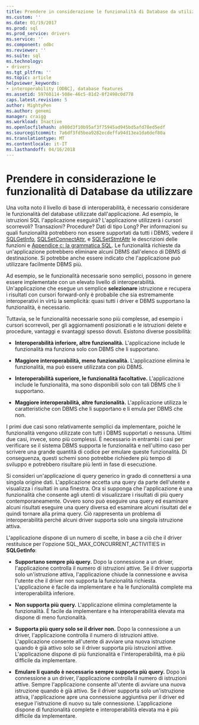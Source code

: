 ```yaml
---
title: Prendere in considerazione le funzionalità di Database da utilizzare | Documenti Microsoft
ms.custom: ''
ms.date: 01/19/2017
ms.prod: sql
ms.prod_service: drivers
ms.service: ''
ms.component: odbc
ms.reviewer: ''
ms.suite: sql
ms.technology:
- drivers
ms.tgt_pltfrm: ''
ms.topic: article
helpviewer_keywords:
- interoperability [ODBC], database features
ms.assetid: 59760114-508e-46c5-81d2-8f2498c0d778
caps.latest.revision: 5
author: MightyPen
ms.author: genemi
manager: craigg
ms.workload: Inactive
ms.openlocfilehash: a980d3f10b95af3f75945ad945bd5afd78ed5edf
ms.sourcegitcommit: 7a6df3fd5bea9282ecdeffa94d13ea1da6def80a
ms.translationtype: MT
ms.contentlocale: it-IT
ms.lasthandoff: 04/16/2018
---
```

# <a name="considering-database-features-to-use"></a>Prendere in considerazione le funzionalità di Database da utilizzare
Una volta noto il livello di base di interoperabilità, è necessario considerare le funzionalità del database utilizzate dall'applicazione. Ad esempio, le istruzioni SQL l'applicazione eseguirà? L'applicazione utilizzerà i cursori scorrevoli? Transazioni? Procedure? Dati di tipo Long? Per informazioni su quali funzionalità potrebbero non essere supportati da tutti i DBMS, vedere il [SQLGetInfo](../../../odbc/reference/syntax/sqlgetinfo-function.md), [SQLSetConnectAttr](../../../odbc/reference/syntax/sqlsetconnectattr-function.md), e [SQLSetStmtAttr](../../../odbc/reference/syntax/sqlsetstmtattr-function.md) le descrizioni delle funzioni e [ Appendice c: la grammatica SQL](../../../odbc/reference/appendixes/appendix-c-sql-grammar.md). Le funzionalità richieste da un'applicazione potrebbero eliminare alcuni DBMS dall'elenco di DBMS di destinazione. Si potrebbe anche essere indicato che l'applicazione può utilizzare facilmente DBMS più.  
  
 Ad esempio, se le funzionalità necessarie sono semplici, possono in genere essere implementate con un elevato livello di interoperabilità. Un'applicazione che esegue un semplice **selezionare** istruzione e recupera i risultati con cursori forward-only è probabile che sia estremamente interoperativi in virtù la semplicità: quasi tutti i driver e DBMS supportano la funzionalità, è necessario.  
  
 Tuttavia, se le funzionalità necessarie sono più complesse, ad esempio i cursori scorrevoli, per gli aggiornamenti posizionati e le istruzioni delete e procedure, vantaggi e svantaggi spesso dovuti. Esistono diverse possibilità:  
  
-   **Interoperabilità inferiore, altre funzionalità.** L'applicazione include le funzionalità ma funziona solo con DBMS che li supportano.  
  
-   **Maggiore interoperabilità, meno funzionalità.** L'applicazione elimina le funzionalità, ma può essere utilizzata con più DBMS.  
  
-   **Interoperabilità superiore, le funzionalità facoltative.** L'applicazione include le funzionalità, ma sono disponibili solo con tali DBMS che li supportano.  
  
-   **Maggiore interoperabilità, altre funzionalità.** L'applicazione utilizza le caratteristiche con DBMS che li supportano e li emula per DBMS che non.  
  
 I primi due casi sono relativamente semplici da implementare, poiché le funzionalità vengono utilizzate con tutti i DBMS supportati o nessuna. Ultimi due casi, invece, sono più complessi. È necessario in entrambi i casi per verificare se il sistema DBMS supporta le funzionalità e nell'ultimo caso per scrivere una grande quantità di codice per emulare queste funzionalità. Di conseguenza, questi schemi sono potrebbe richiedere più tempo di sviluppo e potrebbero risultare più lenti in fase di esecuzione.  
  
 Si consideri un'applicazione di query generico in grado di connettersi a una singola origine dati. L'applicazione accetta una query da parte dell'utente e visualizza i risultati in una finestra. Ora si supponga che l'applicazione è una funzionalità che consente agli utenti di visualizzare i risultati di più query contemporaneamente. Ovvero sono può eseguire una query ed esaminare alcuni risultati eseguire una query diversa ed esaminare alcuni risultati del e quindi tornare alla prima query. Ciò rappresenta un problema di interoperabilità perché alcuni driver supporta solo una singola istruzione attiva.  
  
 L'applicazione dispone di un numero di scelte, in base a ciò che il driver restituisce per l'opzione SQL_MAX_CONCURRENT_ACTIVITIES in **SQLGetInfo**:  
  
-   **Supportano sempre più query.** Dopo la connessione a un driver, l'applicazione controlla il numero di istruzioni attive. Se il driver supporta solo un'istruzione attiva, l'applicazione chiude la connessione e avvisa l'utente che il driver non supporta la funzionalità richiesta. L'applicazione è facile da implementare e ha le funzionalità complete ma interoperabilità inferiore.  
  
-   **Non supporta più query.** L'applicazione elimina completamente la funzionalità. È facile da implementare e ha interoperabilità elevata ma dispone di meno funzionalità.  
  
-   **Supporta più query solo se il driver non.** Dopo la connessione a un driver, l'applicazione controlla il numero di istruzioni attive. L'applicazione consente all'utente di avviare una nuova istruzione quando è già attivo solo se il driver supporta più istruzioni attive. L'applicazione dispone di più funzionalità e l'interoperabilità, ma è più difficile da implementare.  
  
-   **Emulare li quando è necessario sempre supporta più query.** Dopo la connessione a un driver, l'applicazione controlla il numero di istruzioni attive. Sempre l'applicazione consente all'utente di avviare una nuova istruzione quando è già attivo. Se il driver supporta solo un'istruzione attiva, l'applicazione apre una connessione aggiuntiva per il driver ed esegue l'istruzione di nuovo su tale connessione. L'applicazione dispone di funzionalità complete e interoperabilità elevata ma è più difficile da implementare.
